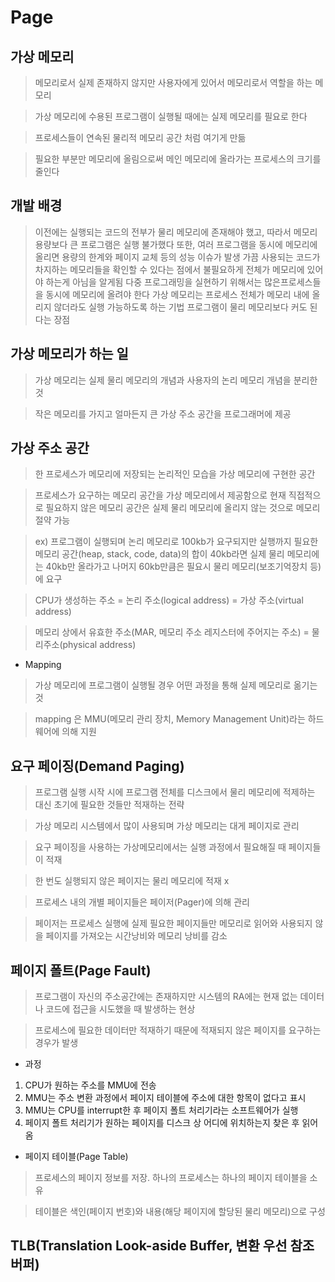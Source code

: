 Page
==============

## 가상 메모리

> 메모리로서 실제 존재하지 않지만 사용자에게 있어서 메모리로서 역할을 하는 메모리

> 가상 메모리에 수용된 프로그램이 실행될 때에는 실제 메모리를 필요로 한다

> 프로세스들이 연속된 물리적 메모리 공간 처럼 여기게 만듦

> 필요한 부분만 메모리에 올림으로써 메인 메모리에 올라가는 프로세스의 크기를 줄인다

## 개발 배경

> 이전에는 실행되는 코드의 전부가 물리 메모리에 존재해야 했고, 따라서 메모리 용량보다 큰 프로그램은 실행 불가했다
> 또한, 여러 프로그램을 동시에 메모리에 올리면 용량의 한계와 페이지 교체 등의 성능 이슈가 발생
> 가끔 사용되는 코드가 차지하는 메모리들을 확인할 수 있다는 점에서 불필요하게 전체가 메모리에 있어야 하는게 아님을 알게됨
> 다중 프로그래밍을 실현하기 위해서는 많은프로세스들을 동시에 메모리에 올려야 한다
> 가상 메모리는 프로세스 전체가 메모리 내에 올리지 않더라도 실행 가능하도록 하는 기법
> 프로그램이 물리 메모리보다 커도 된다는 장점

## 가상 메모리가 하는 일

> 가상 메모리는 실제 물리 메모리의 개념과 사용자의 논리 메모리 개념을 분리한 것

> 작은 메모리를 가지고 얼마든지 큰 가상 주소 공간을 프로그래머에 제공

## 가상 주소 공간

> 한 프로세스가 메모리에 저장되는 논리적인 모습을 가상 메모리에 구현한 공간

> 프로세스가 요구하는 메모리 공간을 가상 메모리에서 제공함으로 현재 직접적으로 필요하지 않은 메모리 공간은 실제 물리 메모리에 올리지 않는 것으로 메모리 절약 가능

> ex) 프로그램이 실행되며 논리 메모리로 100kb가 요구되지만 
> 실행까지 필요한 메모리 공간(heap, stack, code, data)의 합이 40kb라면 
> 실제 물리 메모리에는 40kb만 올라가고 나머지 60kb만큼은 필요시 물리 메모리(보조기억장치 등)에 요구


> CPU가 생성하는 주소 = 논리 주소(logical address) = 가상 주소(virtual address)

> 메모리 상에서 유효한 주소(MAR, 메모리 주소 레지스터에 주어지는 주소) = 물리주소(physical address)

* Mapping

> 가상 메모리에 프로그램이 실행될 경우 어떤 과정을 통해 실제 메모리로 옮기는 것

> mapping 은 MMU(메모리 관리 장치, Memory Management Unit)라는 하드웨어에 의해 지원


## 요구 페이징(Demand Paging)

> 프로그램 실행 시작 시에 프로그램 전체를 디스크에서 물리 메모리에 적제하는 대신 
> 초기에 필요한 것들만 적재하는 전략

> 가상 메모리 시스템에서 많이 사용되며 가상 메모리는 대게 페이지로 관리

> 요구 페이징을 사용하는 가상메모리에서는 실행 과정에서 필요해질 때 페이지들이 적재

> 한 번도 실행되지 않은 페이지는 물리 메모리에 적재 x

> 프로세스 내의 개별 페이지들은 페이저(Pager)에 의해 관리

> 페이저는 프로세스 실행에 실제 필요한 페이지들만 메모리로 읽어와 사용되지 않을 페이지를 가져오는 시간낭비와 메모리 낭비를 감소


## 페이지 폴트(Page Fault)

> 프로그램이 자신의 주소공간에는 존재하지만 시스템의 RA에는 현재 없는 데이터나 코드에 접근을 시도했을 때 발생하는 현상

> 프로세스에 필요한 데이터만 적재하기 때문에 적재되지 않은 페이지를 요구하는 경우가 발생

* 과정

1. CPU가 원하는 주소를 MMU에 전송
2. MMU는 주소 변환 과정에서 페이지 테이블에 주소에 대한 항목이 없다고 표시
3. MMU는 CPU를 interrupt한 후 페이지 폴트 처리기라는 소프트웨어가 실행
4. 페이지 폴트 처리기가 원하는 페이지를 디스크 상 어디에 위치하는지 찾은 후 읽어옴

* 페이지 테이블(Page Table)

> 프로세스의 페이지 정보를 저장. 하나의 프로세스는 하나의 페이지 테이블을 소유

> 테이블은 색인(페이지 번호)와 내용(해당 페이지에 할당된 물리 메모리)으로 구성

## TLB(Translation Look-aside Buffer, 변환 우선 참조 버퍼)























































